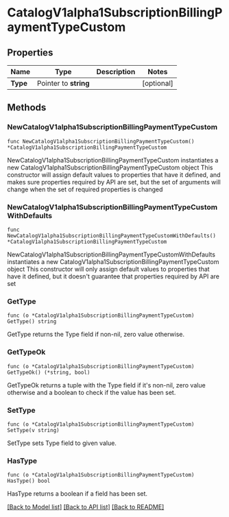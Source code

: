 # CatalogV1alpha1SubscriptionBillingPaymentTypeCustom

## Properties

Name | Type | Description | Notes
------------ | ------------- | ------------- | -------------
**Type** | Pointer to **string** |  | [optional] 

## Methods

### NewCatalogV1alpha1SubscriptionBillingPaymentTypeCustom

`func NewCatalogV1alpha1SubscriptionBillingPaymentTypeCustom() *CatalogV1alpha1SubscriptionBillingPaymentTypeCustom`

NewCatalogV1alpha1SubscriptionBillingPaymentTypeCustom instantiates a new CatalogV1alpha1SubscriptionBillingPaymentTypeCustom object
This constructor will assign default values to properties that have it defined,
and makes sure properties required by API are set, but the set of arguments
will change when the set of required properties is changed

### NewCatalogV1alpha1SubscriptionBillingPaymentTypeCustomWithDefaults

`func NewCatalogV1alpha1SubscriptionBillingPaymentTypeCustomWithDefaults() *CatalogV1alpha1SubscriptionBillingPaymentTypeCustom`

NewCatalogV1alpha1SubscriptionBillingPaymentTypeCustomWithDefaults instantiates a new CatalogV1alpha1SubscriptionBillingPaymentTypeCustom object
This constructor will only assign default values to properties that have it defined,
but it doesn't guarantee that properties required by API are set

### GetType

`func (o *CatalogV1alpha1SubscriptionBillingPaymentTypeCustom) GetType() string`

GetType returns the Type field if non-nil, zero value otherwise.

### GetTypeOk

`func (o *CatalogV1alpha1SubscriptionBillingPaymentTypeCustom) GetTypeOk() (*string, bool)`

GetTypeOk returns a tuple with the Type field if it's non-nil, zero value otherwise
and a boolean to check if the value has been set.

### SetType

`func (o *CatalogV1alpha1SubscriptionBillingPaymentTypeCustom) SetType(v string)`

SetType sets Type field to given value.

### HasType

`func (o *CatalogV1alpha1SubscriptionBillingPaymentTypeCustom) HasType() bool`

HasType returns a boolean if a field has been set.


[[Back to Model list]](../README.md#documentation-for-models) [[Back to API list]](../README.md#documentation-for-api-endpoints) [[Back to README]](../README.md)



